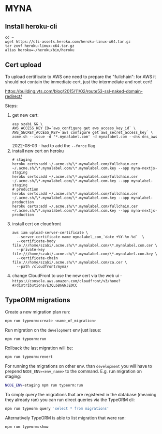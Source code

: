 # MYNA

## Install heroku-cli

```
cd ~
wget https://cli-assets.heroku.com/heroku-linux-x64.tar.gz
tar zxvf heroku-linux-x64.tar.gz
alias heroku=~/heroku/bin/heroku
```

## Cert upload

To upload certificate to AWS one need to prepare the "fullchain": for AWS it
should not contain the immediate cert, just the intermediate and root cert!

https://building.vts.com/blog/2015/11/02/route53-ssl-naked-domain-redirect/


Steps:
1. get new cert:
   ```
   asp szabi && \
   AWS_ACCESS_KEY_ID=`aws configure get aws_access_key_id` \
   AWS_SECRET_ACCESS_KEY=`aws configure get aws_secret_access_key` \
   acme.sh --issue -d '*.mynalabel.com' -d mynalabel.com --dns dns_aws
   ```
   2022-08-03 - had to add the `--force` flag
2. install new cert on heroku
   ```
   # staging
   heroku certs:add ~/.acme.sh/\*.mynalabel.com/fullchain.cer ~/.acme.sh/\*.mynalabel.com/\*.mynalabel.com.key --app myna-nextjs-staging
   heroku certs:add ~/.acme.sh/\*.mynalabel.com/fullchain.cer ~/.acme.sh/\*.mynalabel.com/\*.mynalabel.com.key --app mynalabel-staging
   # production
   heroku certs:add ~/.acme.sh/\*.mynalabel.com/fullchain.cer ~/.acme.sh/\*.mynalabel.com/\*.mynalabel.com.key --app mynalabel-production
   heroku certs:add ~/.acme.sh/\*.mynalabel.com/fullchain.cer ~/.acme.sh/\*.mynalabel.com/\*.mynalabel.com.key --app myna-nextjs-production
   ```
3. install cert on cloudfront
   ```
   aws iam upload-server-certificate \
     --server-certificate-name mynalabel_com_`date +%Y-%m-%d`  \
     --certificate-body file:///home/szabi/.acme.sh/\*.mynalabel.com/\*.mynalabel.com.cer \
     --private-key file:///home/szabi/.acme.sh/\*.mynalabel.com/\*.mynalabel.com.key \
     --certificate-chain file:///home/szabi/.acme.sh/\*.mynalabel.com/ca.cer \
     --path /cloudfront/myna/
   ```
4. change CloudFront to use the new cert via the web ui - `https://console.aws.amazon.com/cloudfront/v3/home?#/distributions/E3QL6B6GNJEOCC`

## TypeORM migrations

Create a new migration plan run:
```sh
npm run typeorm:create <name_of_migration>
```

Run migration on the `development` env just issue:
```sh
npm run typeorm:run
```

Rollback the last migration will be:
```sh
npm run typeorm:revert
```

For running the migrations on other env. than `development` you will have to
prepend `NODE_ENV=<env_name>` to the command. E.g. run migration on staging:
```sh
NODE_ENV=staging npm run typeorm:run
```

To simply query the migrations that are registered in the database (meaning they
already ran) you can run direct queries via the TypeORM cli:
```sh
npm run typeorm query 'select * from migrations'
```

Alternatively TypeORM is able to list migration that were ran:
```sh
npm run typeorm:show
```
